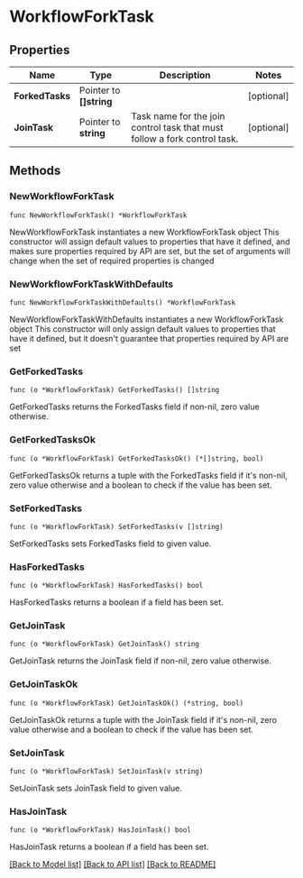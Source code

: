 # WorkflowForkTask

## Properties

Name | Type | Description | Notes
------------ | ------------- | ------------- | -------------
**ForkedTasks** | Pointer to **[]string** |  | [optional] 
**JoinTask** | Pointer to **string** | Task name for the join control task that must follow a fork control task. | [optional] 

## Methods

### NewWorkflowForkTask

`func NewWorkflowForkTask() *WorkflowForkTask`

NewWorkflowForkTask instantiates a new WorkflowForkTask object
This constructor will assign default values to properties that have it defined,
and makes sure properties required by API are set, but the set of arguments
will change when the set of required properties is changed

### NewWorkflowForkTaskWithDefaults

`func NewWorkflowForkTaskWithDefaults() *WorkflowForkTask`

NewWorkflowForkTaskWithDefaults instantiates a new WorkflowForkTask object
This constructor will only assign default values to properties that have it defined,
but it doesn't guarantee that properties required by API are set

### GetForkedTasks

`func (o *WorkflowForkTask) GetForkedTasks() []string`

GetForkedTasks returns the ForkedTasks field if non-nil, zero value otherwise.

### GetForkedTasksOk

`func (o *WorkflowForkTask) GetForkedTasksOk() (*[]string, bool)`

GetForkedTasksOk returns a tuple with the ForkedTasks field if it's non-nil, zero value otherwise
and a boolean to check if the value has been set.

### SetForkedTasks

`func (o *WorkflowForkTask) SetForkedTasks(v []string)`

SetForkedTasks sets ForkedTasks field to given value.

### HasForkedTasks

`func (o *WorkflowForkTask) HasForkedTasks() bool`

HasForkedTasks returns a boolean if a field has been set.

### GetJoinTask

`func (o *WorkflowForkTask) GetJoinTask() string`

GetJoinTask returns the JoinTask field if non-nil, zero value otherwise.

### GetJoinTaskOk

`func (o *WorkflowForkTask) GetJoinTaskOk() (*string, bool)`

GetJoinTaskOk returns a tuple with the JoinTask field if it's non-nil, zero value otherwise
and a boolean to check if the value has been set.

### SetJoinTask

`func (o *WorkflowForkTask) SetJoinTask(v string)`

SetJoinTask sets JoinTask field to given value.

### HasJoinTask

`func (o *WorkflowForkTask) HasJoinTask() bool`

HasJoinTask returns a boolean if a field has been set.


[[Back to Model list]](../README.md#documentation-for-models) [[Back to API list]](../README.md#documentation-for-api-endpoints) [[Back to README]](../README.md)


